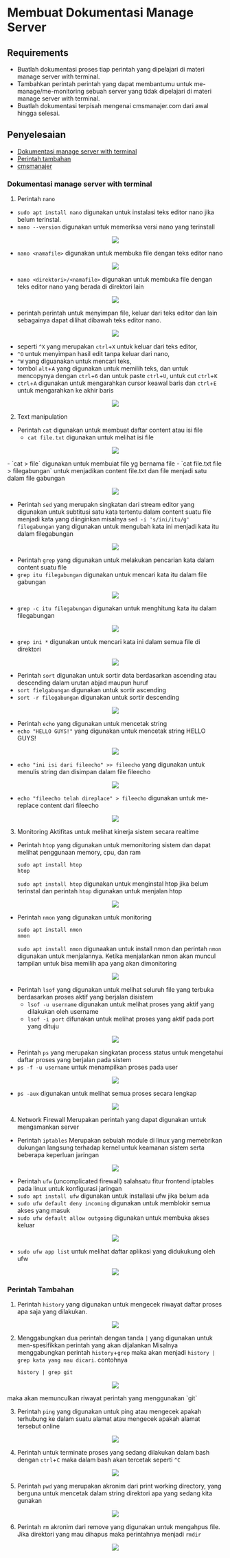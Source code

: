 # Membuat Dokumentasi Manage Server

## Requirements

- Buatlah dokumentasi proses tiap perintah yang dipelajari di materi manage server with terminal.
- Tambahkan perintah perintah yang dapat membantumu untuk me-manage/me-monitoring sebuah server yang tidak dipelajari di materi manage server with terminal.
- Buatlah dokumentasi terpisah mengenai cmsmanajer.com dari awal hingga selesai.

## Penyelesaian
- [Dokumentasi manage server with terminal](https://github.com/rifaicham/dumbways-report/tree/main/week-3#dokumentasi-manage-server-with-terminal) 
- [Perintah tambahan](https://github.com/rifaicham/dumbways-report/tree/main/week-3#perintah-tambahan) 
- [cmsmanajer](cmsmanajer.md)

### Dokumentasi manage server with terminal
1. Perintah `nano`
  - `sudo apt install nano` digunakan untuk instalasi teks editor nano jika belum terinstal.
  - `nano --version` digunakan untuk memeriksa versi nano yang terinstall
<p align="center">
  <img src="https://github.com/rifaicham/dumbways-report/blob/main/week-3/assets/nano.jpg" />
</p>

  - `nano <namafile>` digunakan untuk membuka file dengan teks editor nano
<p align="center">
  <img src="https://github.com/rifaicham/dumbways-report/blob/main/week-3/assets/nanofile.jpg" />
</p>

  - `nano <direktori>/<namafile>` digunakan untuk membuka file dengan teks editor nano yang berada di direktori lain
<p align="center">
  <img src="https://github.com/rifaicham/dumbways-report/blob/main/week-3/assets/nanodirektorifile.jpg" />
</p>

  - perintah perintah untuk menyimpan file, keluar dari teks editor dan lain sebagainya dapat dilihat dibawah teks editor nano. 
<p align="center">
  <img src="https://github.com/rifaicham/dumbways-report/blob/main/week-3/assets/perintahnano.jpg" />
</p>

   - seperti `^X` yang merupakan `ctrl`+`X` untuk keluar dari teks editor, 
   - `^O` untuk menyimpan hasil edit tanpa keluar dari nano, 
   - `^W` yang diguanakan untuk mencari teks, 
   - tombol `alt`+`A` yang digunakan untuk memilih teks, dan untuk mencopynya dengan `ctrl`+`6` dan untuk paste `ctrl`+`U`, untuk cut `ctrl`+`K`
   - `ctrl`+`A` digunakan untuk mengarahkan cursor keawal baris dan `ctrl`+`E` untuk mengarahkan ke akhir baris
<p align="center">
  <img src="https://github.com/rifaicham/dumbways-report/blob/main/week-3/assets/nanoaltA.jpg" />
</p>

2. Text manipulation
  - Perintah `cat` digunakan untuk membuat daftar content atau isi file
    - `cat file.txt` digunakan untuk melihat isi file
<p align="center">
  <img src="https://github.com/rifaicham/dumbways-report/blob/main/week-3/assets/catfile.jpg" />
</p>
    - `cat > file` digunakan untuk membuiat file yg bernama file
    - `cat file.txt file > filegabungan` untuk menjadikan content file.txt dan file menjadi satu dalam file gabungan
<p align="center">
  <img src="https://github.com/rifaicham/dumbways-report/blob/main/week-3/assets/catgabungan.jpg" />
</p>

  - Perintah `sed` yang merupakn singkatan dari stream editor yang digunakan untuk subtitusi satu kata tertentu dalam content suatu file menjadi kata yang diinginkan misalnya `sed -i 's/ini/itu/g' filegabungan` yang digunakan untuk mengubah kata ini menjadi kata itu dalam filegabungan 
<p align="center">
  <img src="https://github.com/rifaicham/dumbways-report/blob/main/week-3/assets/sed.jpg" />
</p>

  - Perintah `grep` yang digunakan untuk melakukan pencarian kata dalam content suatu file
  - `grep itu filegabungan` digunakan untuk mencari kata itu dalam file gabungan
<p align="center">
  <img src="https://github.com/rifaicham/dumbways-report/blob/main/week-3/assets/grepitu.jpg" />
</p>

  - `grep -c itu filegabungan` digunakan untuk menghitung kata itu dalam filegabungan
<p align="center">
  <img src="https://github.com/rifaicham/dumbways-report/blob/main/week-3/assets/grupc.jpg" />
</p>

  - `grep ini *` digunakan untuk mencari kata ini dalam semua file di direktori
<p align="center">
  <img src="https://github.com/rifaicham/dumbways-report/blob/main/week-3/assets/grepcari.jpg" />
</p>

  - Perintah `sort` digunakan untuk sortir data berdasarkan ascending atau descending dalam urutan abjad maupun huruf
  - `sort fielgabungan` digunakan untuk sortir ascending
  - `sort -r filegabungan` digunakan untuk sortir descending
<p align="center">
  <img src="https://github.com/rifaicham/dumbways-report/blob/main/week-3/assets/sort.jpg" />
</p>

  - Perintah `echo` yang digunakan untuk mencetak string
  - `echo "HELLO GUYS!"` yang digunakan untuk mencetak string HELLO GUYS!
<p align="center">
  <img src="https://github.com/rifaicham/dumbways-report/blob/main/week-3/assets/echo1.jpg" />
</p>

  - `echo "ini isi dari fileecho" >> fileecho` yang digunakan untuk menulis string dan disimpan dalam file fileecho
<p align="center">
  <img src="https://github.com/rifaicham/dumbways-report/blob/main/week-3/assets/echo2.jpg" />
</p>

  - `echo "fileecho telah direplace" > fileecho` digunakan untuk me-replace content dari fileecho
<p align="center">
  <img src="https://github.com/rifaicham/dumbways-report/blob/main/week-3/assets/echo3.jpg" />
</p>

3. Monitoring 
    Aktifitas untuk melihat kinerja sistem secara realtime
  - Perintah `htop` yang digunakan untuk memonitoring sistem dan dapat melihat penggunaan memory, cpu, dan ram
    ```
    sudo apt install htop 
    htop
    ```
    `sudo apt install htop` digunakan untuk menginstal htop jika belum terinstal dan perintah `htop` digunakan untuk menjalan htop
<p align="center">
  <img src="https://github.com/rifaicham/dumbways-report/blob/main/week-3/assets/htop.jpg" />
</p>

  - Perintah `nmon` yang digunakan untuk monitoring
    ```
    sudo apt install nmon
    nmon
    ```
    `sudo apt install nmon` digunaakan untuk install nmon dan perintah `nmon` digunakan untuk menjalannya. Ketika menjalankan nmon akan muncul tampilan untuk bisa memilih apa yang akan dimonitoring
<p align="center">
  <img src="https://github.com/rifaicham/dumbways-report/blob/main/week-3/assets/nmon.jpg" />
</p>

  - Perintah `lsof` yang digunakan untuk melihat seluruh file yang terbuka berdasarkan proses aktif yang berjalan disistem
    - `lsof -u username` digunakan untuk melihat proses yang aktif yang dilakukan oleh username
    -  `lsof -i port` difunakan untuk melihat proses yang aktif pada port yang dituju
<p align="center">
  <img src="https://github.com/rifaicham/dumbways-report/blob/main/week-3/assets/lsof1.jpg" />
</p>

  - Perintah `ps` yang merupakan singkatan process status untuk mengetahui daftar proses yang berjalan pada sistem
  - `ps -f -u username` untuk menampilkan proses pada user
<p align="center">
  <img src="https://github.com/rifaicham/dumbways-report/blob/main/week-3/assets/ps1.jpg" />
</p>

  - `ps -aux` digunakan untuk melihat semua proses secara lengkap
<p align="center">
  <img src="https://github.com/rifaicham/dumbways-report/blob/main/week-3/assets/ps2.jpg" />
</p>

4. Network Firewall
    Merupakan perintah yang dapat digunakan untuk mengamankan server
  - Perintah `iptables`
      Merupakan sebuiah module di linux yang memebrikan dukungan langsung terhadap kernel untuk keamanan sistem serta beberapa keperluan jaringan
<p align="center">
  <img src="https://github.com/rifaicham/dumbways-report/blob/main/week-3/assets/iptables.jpg" />
</p>

   - Perintah `ufw` (uncomplicated firewall) salahsatu fitur frontend iptables pada linux untuk konfigurasi jaringan
   - `sudo apt install ufw` digunakan untuk installasi ufw jika belum ada
   - `sudo ufw default deny incoming` digunakan untuk memblokir semua akses yang masuk
   - `sudo ufw default allow outgoing` digunakan untuk membuka akses keluar
<p align="center">
  <img src="https://github.com/rifaicham/dumbways-report/blob/main/week-3/assets/ufw.jpg" />
</p>

   - `sudo ufw app list` untuk melihat daftar aplikasi yang didukukung oleh ufw
<p align="center">
  <img src="https://github.com/rifaicham/dumbways-report/blob/main/week-3/assets/ufw1.jpg" />
</p>

### Perintah Tambahan
1. Perintah `history` yang digunakan untuk mengecek riwayat daftar proses apa saja yang dilakukan.
<p align="center">
  <img src="https://github.com/rifaicham/dumbways-report/blob/main/week-3/assets/history.jpg" />
</p>

2. Menggabungkan dua perintah dengan tanda `|` yang digunakan untuk men-spesifikkan perintah yang akan dijalankan
    Misalnya menggabungkan perintah `history`+`grep` maka akan menjadi `history | grep kata yang mau dicari`. contohnya 
    ```
    history | grep git
    ```
<p align="center">
  <img src="https://github.com/rifaicham/dumbways-report/blob/main/week-3/assets/historygrep.jpg" />
</p>
   maka akan memunculkan riwayat perintah yang menggunakan `git`

3. Perintah `ping` yang digunakan untuk ping atau mengecek apakah terhubung ke dalam suatu alamat atau mengecek apakah alamat tersebut online
<p align="center">
  <img src="https://github.com/rifaicham/dumbways-report/blob/main/week-3/assets/ping.jpg" />
</p>

4. Perintah untuk terminate proses yang sedang dilakukan dalam bash dengan `ctrl`+`C` maka dalam bash akan tercetak seperti `^C` 
<p align="center">
  <img src="https://github.com/rifaicham/dumbways-report/blob/main/week-3/assets/terminate.jpg" />
</p>

5. Perintah `pwd` yang merupakan akronim dari print working directory, yang berguna untuk mencetak dalam string direktori  apa yang sedang kita gunakan
<p align="center">
  <img src="https://github.com/rifaicham/dumbways-report/blob/main/week-3/assets/pwd.jpg" />
</p>

6. Perintah `rm` akronim dari remove yang digunakan untuk mengahpus file. Jika direktori yang mau dihapus maka perintahnya menjadi `rmdir`
<p align="center">
  <img src="https://github.com/rifaicham/dumbways-report/blob/main/week-3/assets/rm.jpg" />
</p>

